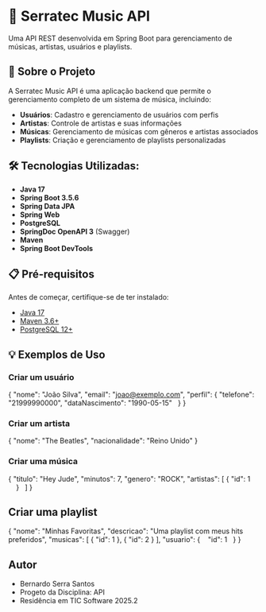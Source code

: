 # 🎵 Serratec Music API

Uma API REST desenvolvida em Spring Boot para gerenciamento de músicas, artistas, usuários e playlists.

## 🎯 Sobre o Projeto

A Serratec Music API é uma aplicação backend que permite o gerenciamento completo de um sistema de música, incluindo:

- **Usuários**: Cadastro e gerenciamento de usuários com perfis
- **Artistas**: Controle de artistas e suas informações
- **Músicas**: Gerenciamento de músicas com gêneros e artistas associados
- **Playlists**: Criação e gerenciamento de playlists personalizadas

## 🛠 Tecnologias Utilizadas:

- **Java 17**
- **Spring Boot 3.5.6**
- **Spring Data JPA**
- **Spring Web**
- **PostgreSQL**
- **SpringDoc OpenAPI 3** (Swagger)
- **Maven**
- **Spring Boot DevTools**

## 📋 Pré-requisitos

Antes de começar, certifique-se de ter instalado:

- [Java 17](https://openjdk.java.net/projects/jdk/17/)
- [Maven 3.6+](https://maven.apache.org/download.cgi)
- [PostgreSQL 12+](https://www.postgresql.org/download/)

## 💡 Exemplos de Uso

### Criar um usuário
{
  "nome": "João Silva",
  "email": "joao@exemplo.com",
  "perfil": {
    "telefone": "21999990000",
    "dataNascimento": "1990-05-15"
  }
}

### Criar um artista
{
  "nome": "The Beatles",
  "nacionalidade": "Reino Unido"
}

### Criar uma música
{
  "titulo": "Hey Jude",
  "minutos": 7,
  "genero": "ROCK",
  "artistas": [
    {
      "id": 1
    }
  ]
}

## Criar uma playlist
{
  "nome": "Minhas Favoritas",
  "descricao": "Uma playlist com meus hits preferidos",
  "musicas": [
    {
      "id": 1
    },
    {
      "id": 2
    }
  ],
  "usuario": {
    "id": 1
  }
}

## Autor

- Bernardo Serra Santos
- Progeto da Disciplina: API
- Residência em TIC Software 2025.2
